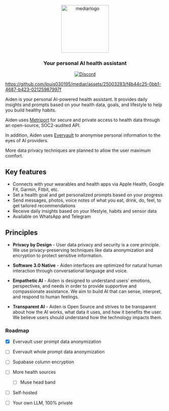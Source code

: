 
<p align="center">

<img width="150" alt="mediarlogo" src="https://github.com/louis030195/mediar/assets/25003283/f55e6467-b5eb-45c1-932a-ad37c92debb8">

<h3 align="center">Your personal AI health assistant</h3>

<p align="center">
<a href="https://discord.gg/pFKpxYpZEa"><img alt="Discord" src="https://img.shields.io/discord/1134978992932401264?color=green&style=for-the-badge"></a>
<br>  


</p>

https://github.com/louis030195/mediar/assets/25003283/f4b44c25-0bb1-4687-b423-02125987997f

Aiden is your personal AI-powered health assistant. It provides daily insights and prompts based on your health data, goals, and lifestyle to help you build healthy habits. 

Aiden uses [Metriport](https://metriport.com) for secure and private access to health data through an open-source, SOC2-audited API.

In addition, Aiden uses [Evervault](https://evervault.com/) to anonymise personal information to the eyes of AI providers.

More data privacy techniques are planned to allow the user maximum comfort.

## Key features

- Connects with your wearables and health apps via Apple Health, Google Fit, Garmin, Fitbit, etc.
- Set a health goal and get personalized prompts based on your progress  
- Send messages, photos, voice notes of what you eat, drink, do, feel, to get tailored recommendations
- Receive daily insights based on your lifestyle, habits and sensor data
- Available on WhatsApp and Telegram

## Principles

- **Privacy by Design** - User data privacy and security is a core principle. We use privacy-preserving techniques like data anonymization and encryption to protect sensitive information. 

- **Software 3.0 Native** - Aiden interfaces are optimized for natural human interaction through conversational language and voice.

- **Empathetic AI** - Aiden is designed to understand users' emotions, perspectives, and needs in order to provide supportive and compassionate assistance. We aim to build AI that can sense, interpret, and respond to human feelings.

- **Transparent AI** - Aiden is Open Source and strives to be transparent about how the AI works, what data it uses, and how it benefits the user. We believe users should understand how the technology impacts them.

### Roadmap

- [x] Evervault user prompt data anonymization 
- [ ] Evervault whole prompt data anonymization 
- [ ] Supabase column encryption
- [ ] More health sources
  - [ ] Muse head band
- [ ] Self-hosted 
- [ ] Your own LLM, 100% private


